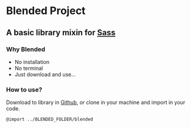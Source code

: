 # Blended Project


## A basic library mixin for [Sass](http://sass-lang.com)

### Why Blended
* No installation
* No terminal
* Just download and use...

### How to use?

Download to library in [Github](https://github.com/vicainelli/Blended), or clone in your machine and import in your code.
```
@import ../BLENDED_FOLDER/blended 
```


